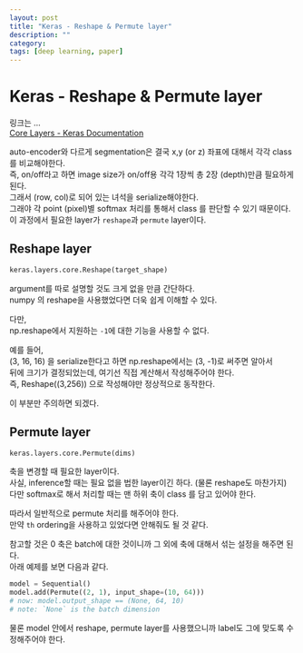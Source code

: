 ```yaml
---
layout: post
title: "Keras - Reshape & Permute layer"
description: ""
category:
tags: [deep learning, paper]
---
```

# Keras - Reshape & Permute layer
링크는 …  
[Core Layers - Keras Documentation](https://keras.io/layers/core/#reshape)

auto-encoder와 다르게 segmentation은 결국 x,y (or z) 좌표에 대해서 각각 class를 비교해야한다.  
즉, on/off라고 하면 image size가 on/off용 각각 1장씩 총 2장 (depth)만큼 필요하게 된다.  
그래서 (row, col)로 되어 있는 녀석을 serialize해야한다.  
그래야 각 point (pixel)별 softmax 처리를 통해서 class 를 판단할 수 있기 때문이다.  
이 과정에서 필요한 layer가 `reshape`과 `permute` layer이다.

## Reshape layer

```python
keras.layers.core.Reshape(target_shape)
```

argument를 따로 설명할 것도 크게 없을 만큼 간단하다.  
numpy 의 reshape을 사용했었다면 더욱 쉽게 이해할 수 있다.   

다만,  
np.reshape에서 지원하는 `-1`에 대한 기능을 사용할 수 없다.   

예를 들어,  
(3, 16, 16) 을 serialize한다고 하면 np.reshape에서는 (3, -1)로 써주면 알아서    
뒤에 크기가 결정되었는데, 여기선 직접 계산해서 작성해주어야 한다.  
즉, Reshape((3,256)) 으로 작성해야만 정상적으로 동작한다.  

이 부분만 주의하면 되겠다.

## Permute layer

```python
keras.layers.core.Permute(dims)
```

축을 변경할 때 필요한 layer이다.   
사실, inference할 때는 필요 없을 법한 layer이긴 하다. (물론 reshape도 마찬가지)  
다만 softmax로 해서 처리할 때는 맨 하위 축이 class 를 담고 있어야 한다.   

따라서 일반적으로 permute 처리를 해주어야 한다.  
만약 `th` ordering을 사용하고 있었다면 안해줘도 될 것 같다.  

참고할 것은 0 축은 batch에 대한 것이니까 그 외에 축에 대해서 섞는 설정을 해주면 된다.  
아래 예제를 보면 다음과 같다.

```python
model = Sequential()
model.add(Permute((2, 1), input_shape=(10, 64)))
# now: model.output_shape == (None, 64, 10)
# note: `None` is the batch dimension
```

물론 model 안에서 reshape, permute layer를 사용했으니까 label도 그에 맞도록 수정해주어야 한다.

